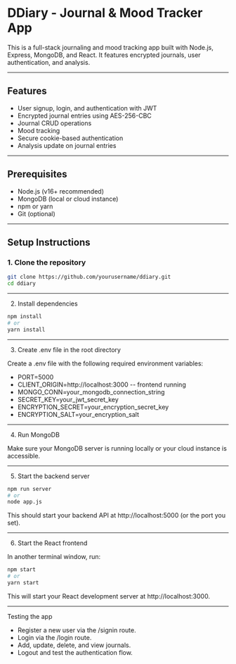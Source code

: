 # DDiary - Journal & Mood Tracker App

This is a full-stack journaling and mood tracking app built with Node.js, Express, MongoDB, and React. It features encrypted journals, user authentication, and analysis.

---

## Features

- User signup, login, and authentication with JWT
- Encrypted journal entries using AES-256-CBC
- Journal CRUD operations
- Mood tracking
- Secure cookie-based authentication
- Analysis update on journal entries

---

## Prerequisites

- Node.js (v16+ recommended)
- MongoDB (local or cloud instance)
- npm or yarn
- Git (optional)

---

## Setup Instructions

### 1. Clone the repository

```bash
git clone https://github.com/yourusername/ddiary.git
cd ddiary
```

---

2. Install dependencies

```bash
npm install
# or
yarn install
```

---

3. Create .env file in the root directory

Create a .env file with the following required environment variables:
- PORT=5000
- CLIENT_ORIGIN=http://localhost:3000 -- frontend running
- MONGO_CONN=your_mongodb_connection_string
- SECRET_KEY=your_jwt_secret_key
- ENCRYPTION_SECRET=your_encryption_secret_key
- ENCRYPTION_SALT=your_encryption_salt

---

4. Run MongoDB

Make sure your MongoDB server is running locally or your cloud instance is accessible.

---

5. Start the backend server

```bash
npm run server
# or
node app.js
```

This should start your backend API at http://localhost:5000 (or the port you set).

---

6. Start the React frontend

In another terminal window, run:
```bash
npm start
# or
yarn start
```
This will start your React development server at http://localhost:3000.

---

Testing the app
- Register a new user via the /signin route.
- Login via the /login route.
- Add, update, delete, and view journals.
- Logout and test the authentication flow.
